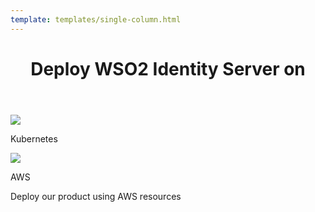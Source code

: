 ```yaml
---
template: templates/single-column.html
---
```


<link href="https://fonts.googleapis.com/icon?family=Material+Icons" rel="stylesheet" />

<div>
    <header>
        <h1>Deploy WSO2 Identity Server on</h1>
    </header>
    <div>
        <div class="content"> 
            <!-- begin card -->
            <div class="card" onclick="location.href='../../deploy/choose-your-provider';">
	              <div class="line"></div>
         	      <div class="icon">
                      <i class="material-icons md-20">
                         <img src="../../assets/img/deploy/k8s.png">
                      </i>
	              </div>
                <div class="card-content">
              	    <p class="title">Kubernetes</p>
                </div>
            </div>
            <!-- end card -->
            <!-- begin card -->
            <div class="card" onclick="location.href='../../deploy/aws';">
                <div class="line"></div>
                <div class="icon">
                      <i class="material-icons md-20">
                         <img src="../../assets/img/deploy/aws.png">
                      </i>
	              </div>
                <div class="card-content">
                    <p class="title">AWS</p>
                    <p class="hint">Deploy our product using AWS resources</p>
                </div>
            </div>
            <!-- end card -->
            <!-- begin card -->
</div>  
